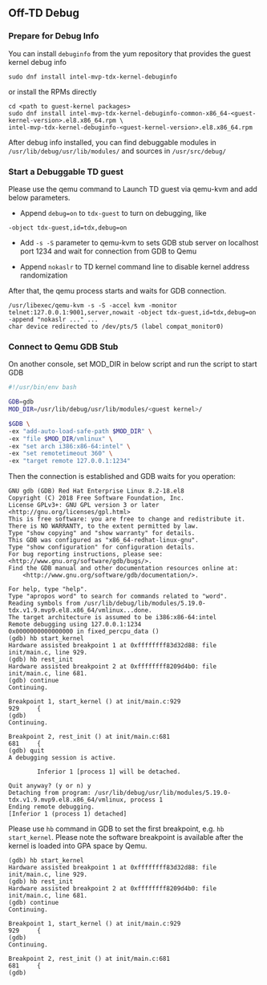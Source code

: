 ## Off-TD Debug

### Prepare for Debug Info

You can install `debuginfo` from the yum repository that provides the guest kernel debug info

```
sudo dnf install intel-mvp-tdx-kernel-debuginfo
```

or install the RPMs directly

```
cd <path to guest-kernel packages>
sudo dnf install intel-mvp-tdx-kernel-debuginfo-common-x86_64-<guest-kernel-version>.el8.x86_64.rpm \
intel-mvp-tdx-kernel-debuginfo-<guest-kernel-version>.el8.x86_64.rpm
```

After debug info installed, you can find debuggable modules in `/usr/lib/debug/usr/lib/modules/` and sources in `/usr/src/debug/`

### Start a Debuggable TD guest

Please use the qemu command to Launch TD guest via qemu-kvm and add below parameters.

- Append `debug=on` to `tdx-guest` to turn on debugging, like

```
-object tdx-guest,id=tdx,debug=on
```

- Add `-s -S` parameter to qemu-kvm to sets GDB stub server on localhost port 1234 and wait for connection from GDB to Qemu

- Append `nokaslr` to TD kernel command line to disable kernel address randomization

After that, the qemu process starts and waits for GDB connection.

```
/usr/libexec/qemu-kvm -s -S -accel kvm -monitor telnet:127.0.0.1:9001,server,nowait -object tdx-guest,id=tdx,debug=on -append "nokaslr ..." ...
char device redirected to /dev/pts/5 (label compat_monitor0)
```

### Connect to Qemu GDB Stub

On another console, set MOD_DIR in below script and run the script to start GDB

```bash
#!/usr/bin/env bash

GDB=gdb
MOD_DIR=/usr/lib/debug/usr/lib/modules/<guest kernel>/

$GDB \
-ex "add-auto-load-safe-path $MOD_DIR" \
-ex "file $MOD_DIR/vmlinux" \
-ex "set arch i386:x86-64:intel" \
-ex "set remotetimeout 360" \
-ex "target remote 127.0.0.1:1234"
```

Then the connection is established and GDB waits for you operation:

```
GNU gdb (GDB) Red Hat Enterprise Linux 8.2-18.el8
Copyright (C) 2018 Free Software Foundation, Inc.
License GPLv3+: GNU GPL version 3 or later <http://gnu.org/licenses/gpl.html>
This is free software: you are free to change and redistribute it.
There is NO WARRANTY, to the extent permitted by law.
Type "show copying" and "show warranty" for details.
This GDB was configured as "x86_64-redhat-linux-gnu".
Type "show configuration" for configuration details.
For bug reporting instructions, please see:
<http://www.gnu.org/software/gdb/bugs/>.
Find the GDB manual and other documentation resources online at:
    <http://www.gnu.org/software/gdb/documentation/>.

For help, type "help".
Type "apropos word" to search for commands related to "word".
Reading symbols from /usr/lib/debug/lib/modules/5.19.0-tdx.v1.9.mvp9.el8.x86_64/vmlinux...done.
The target architecture is assumed to be i386:x86-64:intel
Remote debugging using 127.0.0.1:1234
0x0000000000000000 in fixed_percpu_data ()
(gdb) hb start_kernel
Hardware assisted breakpoint 1 at 0xffffffff83d32d88: file init/main.c, line 929.
(gdb) hb rest_init
Hardware assisted breakpoint 2 at 0xffffffff8209d4b0: file init/main.c, line 681.
(gdb) continue
Continuing.

Breakpoint 1, start_kernel () at init/main.c:929
929     {
(gdb)
Continuing.

Breakpoint 2, rest_init () at init/main.c:681
681     {
(gdb) quit
A debugging session is active.

        Inferior 1 [process 1] will be detached.

Quit anyway? (y or n) y
Detaching from program: /usr/lib/debug/usr/lib/modules/5.19.0-tdx.v1.9.mvp9.el8.x86_64/vmlinux, process 1
Ending remote debugging.
[Inferior 1 (process 1) detached]

```

Please use `hb` command in GDB to set the first breakpoint, e.g. `hb start_kernel`.
Please note the software breakpoint is available after the kernel is loaded into GPA space by Qemu.

```
(gdb) hb start_kernel
Hardware assisted breakpoint 1 at 0xffffffff83d32d88: file init/main.c, line 929.
(gdb) hb rest_init
Hardware assisted breakpoint 2 at 0xffffffff8209d4b0: file init/main.c, line 681.
(gdb) continue
Continuing.

Breakpoint 1, start_kernel () at init/main.c:929
929     {
(gdb)
Continuing.

Breakpoint 2, rest_init () at init/main.c:681
681     {
(gdb)
```
